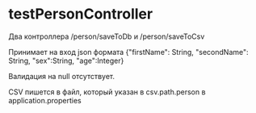 # testPersonController


Два контроллера /person/saveToDb и /person/saveToCsv

Принимает на вход json формата
{"firstName": String,
"secondName": String, 
"sex":String, 
"age":Integer}

Валидация на null отсутствует. 

CSV пишется в файл, который указан в csv.path.person в application.properties 

